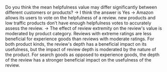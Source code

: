 Do you think the mean helpfulness value may differ significantly between different  customers or products?
-> I think the answer is Yes
-> Amazon allows its users to vote on the helpfulness of a review.  new products and low traffic products don’t have enough helpfulness votes to accurately assess the review.
-> The effect of review extremity on the review's value is moderated by product category. Reviews with extreme ratings are less beneficial for experience goods than reviews with moderate ratings. For both product kinds, the review's depth has a beneficial impact on its usefulness, but the impact of review depth is moderated by the nature of the product. For search goods as opposed to experience goods, the depth of the review has a stronger beneficial impact on the usefulness of the review.
